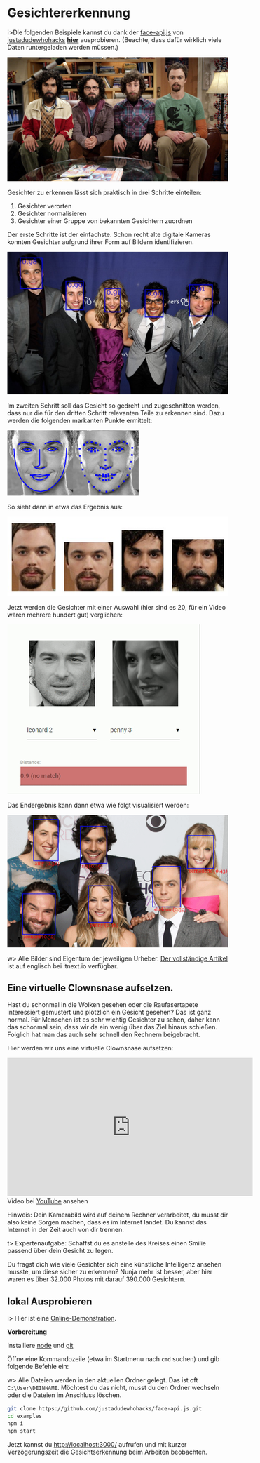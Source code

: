 # Gesichtererkennung

i>Die folgenden Beispiele kannst du dank der [face-api.js](https://github.com/justadudewhohacks/face-api.js) von [justadudewhohacks](https://github.com/justadudewhohacks) [**hier**](https://justadudewhohacks.github.io/face-api.js/face_and_landmark_detection) ausprobieren. (Beachte, dass dafür wirklich viele Daten runtergeladen werden müssen.)

![bbt-0](img/bbt-0.jpeg)

Gesichter zu erkennen lässt sich praktisch in drei Schritte einteilen:

1. Gesichter verorten
2. Gesichter normalisieren
3. Gesichter einer Gruppe von bekannten Gesichtern zuordnen

Der erste Schritte ist der einfachste. Schon recht alte digitale Kameras konnten Gesichter aufgrund ihrer Form auf Bildern identifizieren.

![bbt-1](img/bbt-1.jpeg)

Im zweiten Schritt soll das Gesicht so gedreht und zugeschnitten werden, dass nur die für den dritten Schritt relevanten Teile zu erkennen sind. Dazu werden die folgenden markanten Punkte ermittelt:

![bbt-2](img/bbt-2.png)

So sieht dann in etwa das Ergebnis aus:

![bbt-2-1](img/bbt-2-1.png)

Jetzt werden die Gesichter mit einer Auswahl (hier sind es 20, für ein Video wären mehrere hundert gut) verglichen:

![bbt-3-1](img/bbt-3-1.png)

Das Endergebnis kann dann etwa wie folgt visualisiert werden:

![bbt-final](img/bbt-final.png)

w> Alle Bilder sind Eigentum der jeweiligen Urheber. [Der vollständige Artikel](https://itnext.io/face-api-js-javascript-api-for-face-recognition-in-the-browser-with-tensorflow-js-bcc2a6c4cf07) ist auf englisch bei itnext.io verfügbar.



## Eine virtuelle Clownsnase aufsetzen.

Hast du schonmal in die Wolken gesehen oder die Raufasertapete interessiert gemustert und plötzlich ein Gesicht gesehen? Das ist ganz normal. Für Menschen ist es sehr wichtig Gesichter zu sehen, daher kann das schonmal sein, dass wir da ein wenig über das Ziel hinaus schießen. Folglich hat man das auch sehr schnell den Rechnern beigebracht.

Hier werden wir uns eine virtuelle Clownsnase aufsetzen:

<div class="plyr__video-embed" id="player">
<iframe width="560" height="315" src="https://www.youtube-nocookie.com/embed/mN__yB4-P-4?origin=https://buch.informatik.cc&amp;iv_load_policy=3&amp;modestbranding=1&amp;playsinline=1&amp;showinfo=0&amp;rel=0&amp;enablejsapi=1" frameborder="0" allow="accelerometer; autoplay; encrypted-media; gyroscope; picture-in-picture" allowfullscreen></iframe>
</div>

<figcaption>Video bei <a href="https://youtu.be/mN__yB4-P-4">YouTube</a> ansehen </figcaption>

Hinweis: Dein Kamerabild wird auf deinem Rechner verarbeitet, du musst dir also keine Sorgen machen, dass es im Internet landet. Du kannst das Internet in der Zeit auch von dir trennen.

t> Expertenaufgabe: Schaffst du es anstelle des Kreises einen Smilie passend über dein Gesicht zu legen.

Du fragst dich wie viele Gesichter sich eine künstliche Intelligenz ansehen musste, um diese sicher zu erkennen? Nunja mehr ist besser, aber hier waren es über 32.000 Photos mit darauf 390.000 Gesichtern.

## lokal Ausprobieren

i> Hier ist eine [Online-Demonstration](https://justadudewhohacks.github.io/face-api.js/face_and_landmark_detection).

**Vorbereitung**

Installiere [node](https://nodejs.org/de/) und [git](https://git-scm.com/downloads)

Öffne eine Kommandozeile (etwa im Startmenu nach `cmd` suchen) und gib folgende Befehle ein:

w> Alle Dateien werden in den aktuellen Ordner gelegt. Das ist oft `C:\User\DEINNAME`. Möchtest du das nicht, musst du den Ordner wechseln oder die Dateien im Anschluss löschen.

```bash
git clone https://github.com/justadudewhohacks/face-api.js.git
cd examples
npm i
npm start
```

Jetzt kannst du <http://localhost:3000/> aufrufen und mit kurzer Verzögerungszeit die Gesichtserkennung beim Arbeiten beobachten.